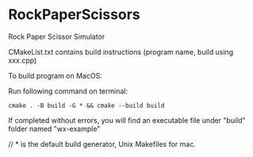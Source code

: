 # RockPaperScissors

Rock Paper Scissor Simulator



CMakeList.txt contains build instructions (program name, build using xxx.cpp)



To build program on MacOS:

Run following command on terminal:

    cmake . -B build -G * && cmake --build build
    
If completed without errors, you will find an executable file under "build" folder named "wx-example"

// * is the default build generator, Unix Makefiles for mac.
